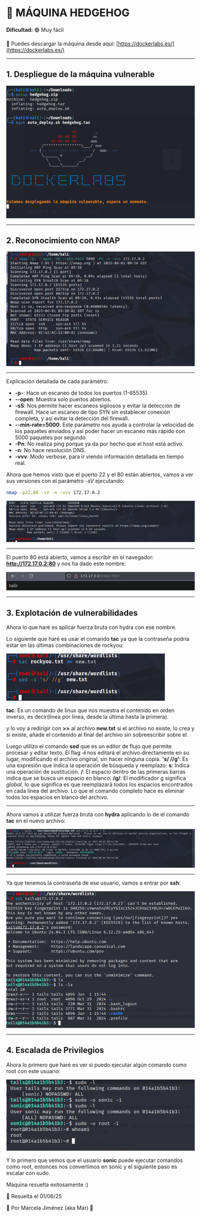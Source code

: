 # 🧠 MÁQUINA HEDGEHOG

**Dificultad:** 🟢 Muy fácil

🔗 Puedes descargar la máquina desde aquí: [https://dockerlabs.es/](https://dockerlabs.es/)

---

## 1. Despliegue de la máquina vulnerable

![máquina](./images/1.png)

---

## 2. Reconocimiento con **NMAP**

![máquina](./images/2.png)

---

Explicación detallada de cada parámetro:

- **-p-**: Hace un escaneo de todos los puertos (1-65535).
- **--open**: Muestra solo puertos abiertos.
- **-sS**: Nos permite hacer escaneos sigilosos y evitar la detección de firewall. Hace un escaneo de tipo SYN sin establecer conexión completa, y así evitar la detección del firewall.
- **--min-rate=5000**: Este parámetro nos ayuda a controlar la velocidad de los paquetes enviados y así poder hacer un escaneo más rápido con 5000 paquetes por segundo.
- **-Pn**: No realiza ping porque ya da por hecho que el host está activo.
- **-n**: No hace resolución DNS.
- **-vvv**: Modo verbose, para ir viendo información detallada en tiempo real.


Ahora que hemos visto que el puerto 22 y el 80 están abiertos, vamos a ver sus versiones con el parámetro *-sV* ejecutando:

```bash
nmap -p22,80 -sV -n -vvv 172.17.0.2
```


![máquina](./images/3.png)

---

El puerto 80 está abierto, vamos a escribir en el navegador: **http://172.17.0.2:80** y nos ha dado este nombre:

![máquina](./images/4.png)

---

## 3. Explotación de vulnerabilidades

Ahora lo que haré es aplicar fuerza bruta con hydra con ese nombre.

Lo siguiente que haré es usar el comando **tac** ya que la contraseña podría estar en las últimas combinaciones de rockyou:

![máquina](./images/5.png)

**tac**: Es un comando de linux que nos muestra el contenido en orden inverso, es decir(linea por línea, desde la última hasta la primera).

y lo voy a redirigir con **>>** al archivo **new.txt** si el archivo no existe, lo crea y si existe, añade el contenido al final del archivo sin sobreescribir sobre el.

Luego utilizo el comando **sed** que es un editor de flujo que permite procesar y editar texto. El flag **-i** nos editará el archivo directamente en su lugar, modificando el archivo original, sin hacer ninguna copia. **'s/ //g'**: Es una expresión que indica la operación de búsqueda y reemplazo: **s**: Indica una operación de sustitución.
**/**: El espacio dentro de las primeras barras indica que se busca un espacio en blanco.
**/g/**: El modificador g significa *global*, lo que significa es que reemplazará todos los espacios encontrados en cada línea del archivo. Lo que el comando completo hace es eliminar todos los espacios en blanco del archivo.

---

Ahora vamos a utilizar fuerza bruta con **hydra** aplicando lo de el comando **tac** en el nuevo archivo:

![máquina](./images/6.png)

----

Ya que tenemos la contraseña de ese usuario, vamos a entrar por **ssh**:

![máquina](./images/7.png)

---

## 4. Escalada de Privilegios

Ahora lo primero que haré es ver si puedo ejecutar algún comando como root con este usuario:

![máquina](./images/8.png)

Y lo primero que vemos que el usuario **sonic** puede ejecutar comandos como root, entonces nos convertimos en sonic y el siguiente paso es escalar con sudo.

Máquina resuelta exitosamente :)

📅 Resuelta el 01/06/25

👩 Por Marcela Jiménez (aka Mar)
🐉